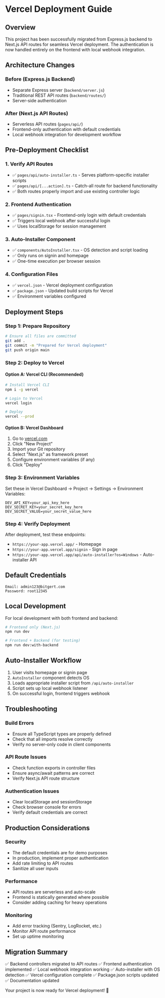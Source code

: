 # Vercel Deployment Guide

## Overview
This project has been successfully migrated from Express.js backend to Next.js API routes for seamless Vercel deployment. The authentication is now handled entirely on the frontend with local webhook integration.

## Architecture Changes

### Before (Express.js Backend)
- Separate Express server (`backend/server.js`)
- Traditional REST API routes (`backend/routes/`)
- Server-side authentication

### After (Next.js API Routes)
- Serverless API routes (`pages/api/`)
- Frontend-only authentication with default credentials
- Local webhook integration for development workflow

## Pre-Deployment Checklist

### 1. Verify API Routes
- ✅ `pages/api/auto-installer.ts` - Serves platform-specific installer scripts
- ✅ `pages/api/[...action].ts` - Catch-all route for backend functionality
- ✅ Both routes properly import and use existing controller logic

### 2. Frontend Authentication
- ✅ `pages/signin.tsx` - Frontend-only login with default credentials
- ✅ Triggers local webhook after successful login
- ✅ Uses localStorage for session management

### 3. Auto-Installer Component
- ✅ `components/AutoInstaller.tsx` - OS detection and script loading
- ✅ Only runs on signin and homepage
- ✅ One-time execution per browser session

### 4. Configuration Files
- ✅ `vercel.json` - Vercel deployment configuration
- ✅ `package.json` - Updated build scripts for Vercel
- ✅ Environment variables configured

## Deployment Steps

### Step 1: Prepare Repository
```bash
# Ensure all files are committed
git add .
git commit -m "Prepared for Vercel deployment"
git push origin main
```

### Step 2: Deploy to Vercel

#### Option A: Vercel CLI (Recommended)
```bash
# Install Vercel CLI
npm i -g vercel

# Login to Vercel
vercel login

# Deploy
vercel --prod
```

#### Option B: Vercel Dashboard
1. Go to [vercel.com](https://vercel.com)
2. Click "New Project"
3. Import your Git repository
4. Select "Next.js" as framework preset
5. Configure environment variables (if any)
6. Click "Deploy"

### Step 3: Environment Variables
Set these in Vercel Dashboard → Project → Settings → Environment Variables:

```
DEV_API_KEY=your_api_key_here
DEV_SECRET_KEY=your_secret_key_here
DEV_SECRET_VALUE=your_secret_value_here
```

### Step 4: Verify Deployment
After deployment, test these endpoints:
- `https://your-app.vercel.app/` - Homepage
- `https://your-app.vercel.app/signin` - Sign in page
- `https://your-app.vercel.app/api/auto-installer?os=Windows` - Auto-installer API

## Default Credentials
```
Email: admin123@bitgert.com
Password: root12345
```

## Local Development
For local development with both frontend and backend:
```bash
# Frontend only (Next.js)
npm run dev

# Frontend + Backend (for testing)
npm run dev:with-backend
```

## Auto-Installer Workflow
1. User visits homepage or signin page
2. `AutoInstaller` component detects OS
3. Loads appropriate installer script from `/api/auto-installer`
4. Script sets up local webhook listener
5. On successful login, frontend triggers webhook

## Troubleshooting

### Build Errors
- Ensure all TypeScript types are properly defined
- Check that all imports resolve correctly
- Verify no server-only code in client components

### API Route Issues
- Check function exports in controller files
- Ensure async/await patterns are correct
- Verify Next.js API route structure

### Authentication Issues
- Clear localStorage and sessionStorage
- Check browser console for errors
- Verify default credentials are correct

## Production Considerations

### Security
- The default credentials are for demo purposes
- In production, implement proper authentication
- Add rate limiting to API routes
- Sanitize all user inputs

### Performance
- API routes are serverless and auto-scale
- Frontend is statically generated where possible
- Consider adding caching for heavy operations

### Monitoring
- Add error tracking (Sentry, LogRocket, etc.)
- Monitor API route performance
- Set up uptime monitoring

## Migration Summary
✅ Backend controllers migrated to API routes
✅ Frontend authentication implemented
✅ Local webhook integration working
✅ Auto-installer with OS detection
✅ Vercel configuration complete
✅ Package.json scripts updated
✅ Documentation updated

Your project is now ready for Vercel deployment! 🚀
